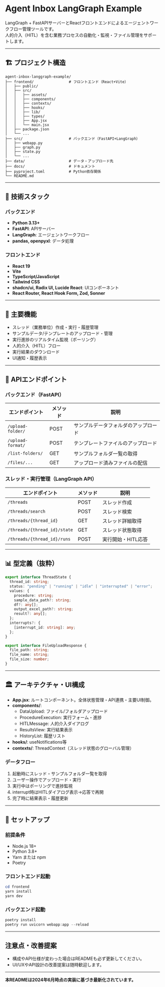 # Agent Inbox LangGraph Example

LangGraph + FastAPIサーバーとReactフロントエンドによるエージェントワークフロー管理ツールです。  
人的介入（HITL）を含む業務プロセスの自動化・監視・ファイル管理をサポートします。

---

## 🏗️ プロジェクト構造

```
agent-inbox-langgraph-example/
├── frontend/                # フロントエンド（React+Vite）
│   ├── public/
│   ├── src/
│   │   ├── assets/
│   │   ├── components/
│   │   ├── contexts/
│   │   ├── hooks/
│   │   ├── lib/
│   │   ├── types/
│   │   ├── App.jsx
│   │   └── main.jsx
│   ├── package.json
│   └── ...
├── src/                     # バックエンド（FastAPI+LangGraph）
│   ├── webapp.py
│   ├── graph.py
│   ├── state.py
│   └── ...
├── data/                    # データ・アップロード先
├── docs/                    # ドキュメント
├── pyproject.toml           # Python依存関係
└── README.md
```

---

## 🚀 技術スタック

### バックエンド
- **Python 3.13+**
- **FastAPI**: APIサーバー
- **LangGraph**: エージェントワークフロー
- **pandas, openpyxl**: データ処理

### フロントエンド
- **React 19**
- **Vite**
- **TypeScript/JavaScript**
- **Tailwind CSS**
- **shadcn/ui, Radix UI, Lucide React**: UIコンポーネント
- **React Router, React Hook Form, Zod, Sonner**

---

## 🎯 主要機能

- スレッド（業務単位）作成・実行・履歴管理
- サンプルデータ/テンプレートのアップロード・管理
- 実行進捗のリアルタイム監視（ポーリング）
- 人的介入（HITL）フロー
- 実行結果のダウンロード
- UI通知・履歴表示

---

## 🔌 APIエンドポイント

### バックエンド（FastAPI）

| エンドポイント           | メソッド | 説明                       |
|-------------------------|----------|----------------------------|
| `/upload-folder/`       | POST     | サンプルデータフォルダのアップロード |
| `/upload-format/`       | POST     | テンプレートファイルのアップロード   |
| `/list-folders/`        | GET      | サンプルフォルダ一覧の取得         |
| `/files/...`            | GET      | アップロード済みファイルの配信      |

### スレッド・実行管理（LangGraph API）

| エンドポイント                   | メソッド | 説明                       |
|-----------------------------------|----------|----------------------------|
| `/threads`                       | POST     | スレッド作成               |
| `/threads/search`                | POST     | スレッド検索               |
| `/threads/{thread_id}`           | GET      | スレッド詳細取得           |
| `/threads/{thread_id}/state`     | GET      | スレッド状態取得           |
| `/threads/{thread_id}/runs`      | POST     | 実行開始・HITL応答         |

---

## 📊 型定義（抜粋）

```typescript
export interface ThreadState {
  thread_id: string;
  status: "pending" | "running" | "idle" | "interrupted" | "error";
  values: {
    procedure: string;
    sample_data_path?: string;
    df?: any[];
    output_excel_path?: string;
    result?: any[];
  };
  interrupts?: {
    [interrupt_id: string]: any;
  };
}

export interface FileUploadResponse {
  file_path: string;
  file_name: string;
  file_size: number;
}
```

---

## 🏛️ アーキテクチャ・UI構成

- **App.jsx**: ルートコンポーネント。全体状態管理・API連携・主要UI制御。
- **components/**:  
  - DataUpload: ファイル/フォルダアップロード
  - ProcedureExecution: 実行フォーム・進捗
  - HITLMessage: 人的介入ダイアログ
  - ResultsView: 実行結果表示
  - HistoryList: 履歴リスト
- **hooks/**: useNotifications等
- **contexts/**: ThreadContext（スレッド状態のグローバル管理）

### データフロー
1. 起動時にスレッド・サンプルフォルダ一覧を取得
2. ユーザー操作でアップロード・実行
3. 実行中はポーリングで進捗監視
4. interrupt時はHITLダイアログ表示→応答で再開
5. 完了時に結果表示・履歴更新

---

## 🚀 セットアップ

### 前提条件
- Node.js 18+
- Python 3.8+
- Yarn または npm
- Poetry

### フロントエンド起動
```powershell
cd frontend
yarn install
yarn dev
```

### バックエンド起動
```powershell
poetry install
poetry run uvicorn webapp:app --reload
```

---

## 注意点・改善提案

- 構成やAPI仕様が変わった場合はREADMEも必ず更新してください。
- UI/UXやAPI設計の改善提案は随時歓迎します。

---

**本READMEは2024年6月時点の実装に基づき最新化されています。**